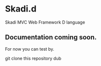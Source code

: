 # Skadi.d
Skadi MVC Web Framework D language


## Documentation coming soon.

For now you can test by.

git clone this repository
dub

